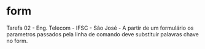 # form
Tarefa 02 - Eng. Telecom - IFSC - São José - A partir de um formulário os parametros passados pela linha de comando deve substituir palavras chave no form.
